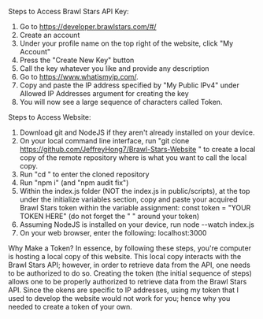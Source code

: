 Steps to Access Brawl Stars API Key:

1. Go to https://developer.brawlstars.com/#/
2. Create an account
3. Under your profile name on the top right of the website, click "My Account"
4. Press the "Create New Key" button
5. Call the key whatever you like and provide any description
6. Go to https://www.whatismyip.com/.
7. Copy and paste the IP address specified by "My Public IPv4" under Allowed IP Addresses argument for creating the key
8. You will now see a large sequence of characters called Token.

Steps to Access Website:

1. Download git and NodeJS if they aren't already installed on your device.
2. On your local command line interface, run "git clone https://github.com/JeffreyHong7/Brawl-Stars-Website <name>" to create a local copy of the remote repository where <name> is what you want to call the local copy.
3. Run "cd <name>" to enter the cloned repository
4. Run "npm i" (and "npm audit fix")
5. Within the index.js folder (NOT the index.js in public/scripts), at the top under the initialize variables section, copy and paste your acquired Brawl Stars token within the variable assignment: const token = "YOUR TOKEN HERE" (do not forget the " " around your token)
6. Assuming NodeJS is installed on your device, run node --watch index.js
7. On your web browser, enter the following: localhost:3000

Why Make a Token? In essence, by following these steps, you're computer is hosting a local copy of this website. This local copy interacts with the Brawl Stars API; however, in order to retrieve data from the API, one needs to be authorized to do so. Creating the token (the initial sequence of steps) allows one to be properly authorized to retrieve data from the Brawl Stars API. Since the okens are specific to IP addresses, using my token that I used to develop the website would not work for you; hence why you needed to create a token of your own.
